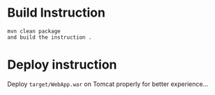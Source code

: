 

# Build Instruction


```
mvn clean package
and build the instruction .
```

# Deploy instruction

Deploy ```target/WebApp.war``` on Tomcat properly for better experience...

